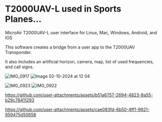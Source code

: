 # T2000UAV-L used in Sports Planes...
MicroAir T2000UAV-L user interface for Linux, Mac, Windows, Android, and IOS

This software creates a bridge from a user app to the T2000UAV Transponder.

It also includes an artificial horizon, camera, map, list of used frequencies, and call signs.

![IMG_0917](https://github.com/user-attachments/assets/0493c3a0-16d4-4a38-be89-f638df30b38e)
![Image 02-10-2024 at 12 04](https://github.com/user-attachments/assets/cd66978a-af2e-43ad-bf76-4d7dfc3056ae)

![IMG_0923](https://github.com/user-attachments/assets/ab5e302f-c7a1-4116-b5f9-e0cb81a96349)
![IMG_0922](https://github.com/user-attachments/assets/9e7f01c7-ca1d-4382-8a61-2bd3c34d8bc0)


https://github.com/user-attachments/assets/b51a6757-2694-4823-8a55-b29c78411293



https://github.com/user-attachments/assets/cae083fd-6b50-4ff1-9921-959475d50658

